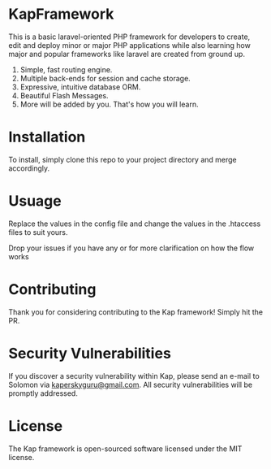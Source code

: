 # KapFramework
This is a basic laravel-oriented PHP framework for developers to create, edit and deploy minor or major PHP applications while also learning how major and popular frameworks like laravel are created from ground up.

1. Simple, fast routing engine.
2. Multiple back-ends for session and cache storage.
3. Expressive, intuitive database ORM.
4. Beautiful Flash Messages.
5. More will be added by you. That's how you will learn.

# Installation
To install, simply clone this repo to your project directory and merge accordingly.

# Usuage
Replace the values in the config file and change the values in the .htaccess files to suit yours.

Drop your issues if you have any or for more clarification on how the flow works

# Contributing
Thank you for considering contributing to the Kap framework! Simply hit the PR.

# Security Vulnerabilities
If you discover a security vulnerability within Kap, please send an e-mail to Solomon via kaperskyguru@gmail.com. All security vulnerabilities will be promptly addressed.

# License
The Kap framework is open-sourced software licensed under the MIT license.
